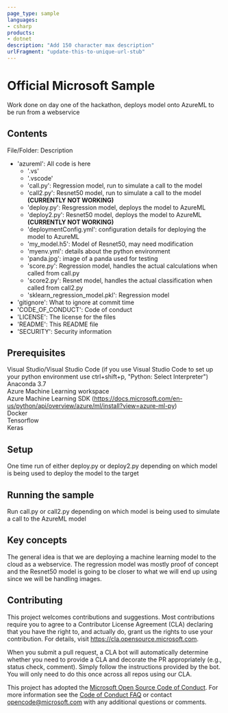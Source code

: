 ```yaml
---
page_type: sample
languages:
- csharp
products:
- dotnet
description: "Add 150 character max description"
urlFragment: "update-this-to-unique-url-stub"
---
```


# Official Microsoft Sample

<!-- 
Guidelines on README format: https://review.docs.microsoft.com/help/onboard/admin/samples/concepts/readme-template?branch=master

Guidance on onboarding samples to docs.microsoft.com/samples: https://review.docs.microsoft.com/help/onboard/admin/samples/process/onboarding?branch=master

Taxonomies for products and languages: https://review.docs.microsoft.com/new-hope/information-architecture/metadata/taxonomies?branch=master
-->

Work done on day one of the hackathon, deploys model onto AzureML to be run from a webservice

## Contents

File/Folder: Description
+ 'azureml': All code is here
	+ '.vs'
	+ '.vscode'
	+ 'call.py': Regression model, run to simulate a call to the model
	+ 'call2.py': Resnet50 model, run to simulate a call to the model **(CURRENTLY NOT WORKING)**
	+ 'deploy.py': Resgression model, deploys the model to AzureML
	+ 'deploy2.py': Resnet50 model, deploys the model to AzureML **(CURRENTLY NOT WORKING)**
	+ 'deploymentConfig.yml': configuration details for deploying the model to AzureML
	+ 'my_model.h5': Model of Resnet50, may need modification
	+ 'myenv.yml': details about the python environment
	+ 'panda.jpg': image of a panda used for testing
	+ 'score.py': Regression model, handles the actual calculations when called from call.py
	+ 'score2.py': Resnet model, handles the actual classification when called from call2.py
	+ 'sklearn_regression_model.pkl': Regression model
+ 'gitignore': What to ignore at commit time
+ 'CODE_OF_CONDUCT': Code of conduct 
+ 'LICENSE': The license for the files
+ 'README': This README file
+ 'SECURITY': Security information


## Prerequisites

Visual Studio/Visual Studio Code (if you use Visual Studio Code to set up your python environment use ctrl+shift+p, "Python: Select Interpreter") \
Anaconda 3.7 \
Azure Machine Learning workspace \
Azure Machine Learning SDK (https://docs.microsoft.com/en-us/python/api/overview/azure/ml/install?view=azure-ml-py) \
Docker \
Tensorflow \
Keras

## Setup

One time run of either deploy.py or deploy2.py depending on which model is being used to deploy the model to the target

## Running the sample

Run call.py or call2.py depending on which model is being used to simulate a call to the AzureML model

## Key concepts

The general idea is that we are deploying a machine learning model to the cloud as a webservice. The regression model was mostly proof of concept and the Resnet50 model is going to be closer to what we will end up using since we will be handling images. 

## Contributing

This project welcomes contributions and suggestions.  Most contributions require you to agree to a
Contributor License Agreement (CLA) declaring that you have the right to, and actually do, grant us
the rights to use your contribution. For details, visit https://cla.opensource.microsoft.com.

When you submit a pull request, a CLA bot will automatically determine whether you need to provide
a CLA and decorate the PR appropriately (e.g., status check, comment). Simply follow the instructions
provided by the bot. You will only need to do this once across all repos using our CLA.

This project has adopted the [Microsoft Open Source Code of Conduct](https://opensource.microsoft.com/codeofconduct/).
For more information see the [Code of Conduct FAQ](https://opensource.microsoft.com/codeofconduct/faq/) or
contact [opencode@microsoft.com](mailto:opencode@microsoft.com) with any additional questions or comments.
